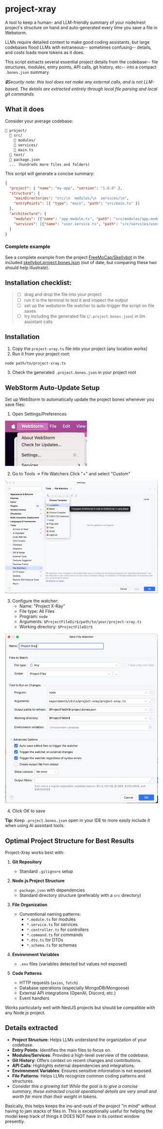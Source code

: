 # project-xray

A tool to keep a human- and LLM-friendly summary of your node/nest project's structure on hand and auto-generated every time you save a file in Webstorm.

LLMs require detailed context to make good coding assistants, but large codebases flood LLMs with extraneous-- sometimes confusing-- details, and costs loads more tokens as it does. 

This script extracts several essential project details from the codebase-- file structures, modules, entry points, API calls, git history, etc-- into a compact `.bones.json` summary.

*🔒Security note: this tool does not make any external calls, and is not LLM-based. The details are extracted entirely through local file parsing and local git commands.*

## What it does

Consider your average codebase:

```
📁 project/
  📁 src/
    📁 modules/
    📁 services/
    📄 main.ts
  📁 test/
  📄 package.json
  ... (hundreds more files and folders)
```

This script will generate a concise summary:

```json
{
  "project": { "name": "my-app", "version": "1.0.0" },
  "structure": {
    "mainDirectories": "src/\n  modules/\n  services/\n",
    "entryPoints": [{ "type": "main", "path": "src/main.ts" }]
  },
  "architecture": {
    "modules": [{"name": "app.module.ts", "path": "src/modules/app.module.ts"}],
    "services": [{"name": "user.service.ts", "path": "src/services/user.service.ts"}]
  }
}
```
### Complete example
See a complete example from the project [FreeMoCap/Skellybot](https://github.com/freemocap/skellybot) in the included [skellybot.project.bones.json](./examples/skellybot.project.bones.json) (out of date, but comparing these two should help illustrate).

## Installation checklist:
> - [ ] drag and drop the file into your project
> - [ ] run it in the terminal to test it and inspect the output
> - [ ] set up the webstorm file watcher to auto-trigger the script on file saves
> - [ ] try including the generated file (`/.project.bones.json`) in llm assistant calls

## Installation

1. Copy the `project-xray.ts` file into your project (any location works)
2. Run it from your project root:

```bash
node path/to/project-xray.ts
```

3. Check the generated `.project.bones.json` in your project root

## WebStorm Auto-Update Setup

Set up WebStorm to automatically update the project bones whenever you save files:

1. Open Settings/Preferences

![WebStorm Settings Menu](./docs/img.png)

2. Go to Tools → File Watchers Click "+" and select "Custom"

![File Watcher Configuration](./docs/img_1.png)

3. Configure the watcher:
    - Name: "Project X-Ray"
    - File type: All Files
    - Program: `node`
    - Arguments: `$ProjectFileDir$/path/to/your/project-xray.ts`
    - Working directory: `$ProjectFileDir$`

![File Watcher List](./docs/img_2.png)


4. Click OK to save

**Tip:** Keep `.project.bones.json` open in your IDE to more easily include it when using AI assistant tools.

## Optimal Project Structure for Best Results

Project-Xray works best with:

1. **Git Repository**
    - Standard `.gitignore` setup

2. **Node.js Project Structure**
    - `package.json` with dependencies
    - Standard directory structure (preferably with a `src` directory)

3. **File Organization**
    - Conventional naming patterns:
        - `*.module.ts` for modules
        - `*.service.ts` for services
        - `*.controller.ts` for controllers
        - `*.command.ts` for commands
        - `*.dto.ts` for DTOs
        - `*.schema.ts` for schemas

4. **Environment Variables**
    - `.env` files (variables detected but values not exposed)

5. **Code Patterns**
    - HTTP requests (`axios`, `fetch`)
    - Database operations (especially MongoDB/Mongoose)
    - External API integrations (OpenAI, Discord, etc.)
    - Event handlers

Works particularly well with NestJS projects but should be compatible with any Node.js project.

## Details extracted
- **Project Structure**: Helps LLMs understand the organization of your codebase.
- **Entry Points**: Identifies the main files to focus on.
- **Modules/Services**: Provides a high-level overview of the codebase.
- **Git History**: Offers context on recent changes and contributions.
- **API Calls**: Highlights external dependencies and integrations.
- **Environment Variables**: Ensures sensitive information is not exposed.
- **File Patterns**: Helps LLMs recognize common coding patterns and structures.
- *Consider this a growing list! While the goal is to give a concise summary, these extracted crucial operational details are very small and worth far more than their weight in tokens.*


Basically, this helps keeps the ins-and-outs of the project "in mind" without having to jam stacks of files in. 
This is exceptionally useful for helping the model keep track of things it DOES NOT have in its context window presently. 

